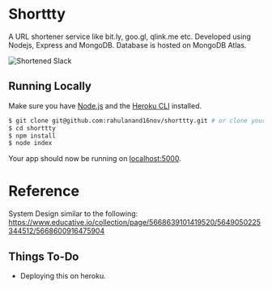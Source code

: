 # Shorttty
A URL shortener service like bit.ly, goo.gl, qlink.me etc. Developed using Nodejs, Express and MongoDB. Database is hosted on MongoDB Atlas.

![Shortened Slack](https://i.gyazo.com/eafcb18c05326f79578e32059baebe2a.png)

## Running Locally

Make sure you have [Node.js](http://nodejs.org/) and the [Heroku CLI](https://cli.heroku.com/) installed.

```sh
$ git clone git@github.com:rahulanand16nov/shorttty.git # or clone your own fork
$ cd shorttty 
$ npm install
$ node index
```
Your app should now be running on [localhost:5000](http://localhost:5000/).

# Reference
System Design similar to the following:
https://www.educative.io/collection/page/5668639101419520/5649050225344512/5668600916475904

## Things To-Do
* Deploying this on heroku.
